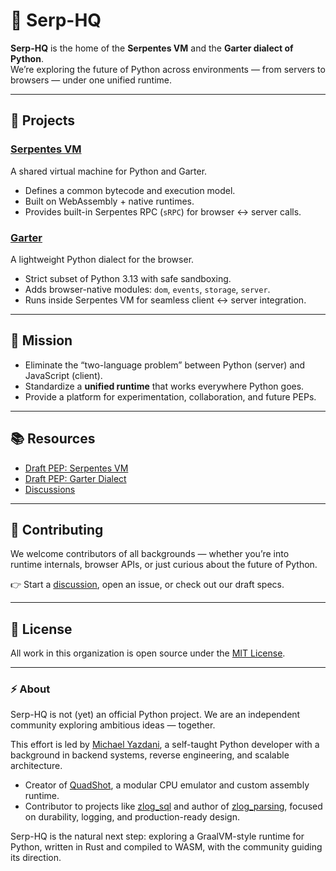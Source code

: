 # 🐍 Serp-HQ

**Serp-HQ** is the home of the **Serpentes VM** and the **Garter dialect of Python**.  
We’re exploring the future of Python across environments — from servers to browsers — under one unified runtime.

---

## 🚀 Projects

### [Serpentes VM](https://github.com/serp-hq/serpentes)
A shared virtual machine for Python and Garter.  
- Defines a common bytecode and execution model.  
- Built on WebAssembly + native runtimes.  
- Provides built-in Serpentes RPC (`sRPC`) for browser ↔ server calls.  

### [Garter](https://github.com/serp-hq/garter)
A lightweight Python dialect for the browser.  
- Strict subset of Python 3.13 with safe sandboxing.  
- Adds browser-native modules: `dom`, `events`, `storage`, `server`.  
- Runs inside Serpentes VM for seamless client ↔ server integration.  

---

## 🧭 Mission
- Eliminate the “two-language problem” between Python (server) and JavaScript (client).  
- Standardize a **unified runtime** that works everywhere Python goes.  
- Provide a platform for experimentation, collaboration, and future PEPs.  

---

## 📚 Resources
- [Draft PEP: Serpentes VM](https://github.com/serp-hq/serpentes/PEP_YYYY_Serpentes.pdf)  
- [Draft PEP: Garter Dialect](https://github.com/serp-hq/garter/PEP_XXXX_Garter.pdf)  
- [Discussions](https://github.com/orgs/serp-hq/discussions)  

---

## 🤝 Contributing
We welcome contributors of all backgrounds — whether you’re into  
runtime internals, browser APIs, or just curious about the future of Python.  

👉 Start a [discussion](https://github.com/orgs/serp-hq/discussions), open an issue, or check out our draft specs.  

---

## 📜 License
All work in this organization is open source under the [MIT License](LICENSE).

---
### ⚡ About
Serp-HQ is not (yet) an official Python project. We are an independent community exploring ambitious ideas — together.

This effort is led by [Michael Yazdani](https://github.com/BytesAndCoffee), a self-taught Python developer with a background in backend systems, reverse engineering, and scalable architecture.  
- Creator of [QuadShot](https://github.com/BytesAndCoffee/QuadShot), a modular CPU emulator and custom assembly runtime.  
- Contributor to projects like [zlog_sql](https://github.com/BytesAndCoffee/zlog-sql) and author of [zlog_parsing](https://github.com/BytesAndCoffee/zlog_parsing), focused on durability, logging, and production-ready design.  

Serp-HQ is the natural next step: exploring a GraalVM-style runtime for Python, written in Rust and compiled to WASM, with the community guiding its direction.
